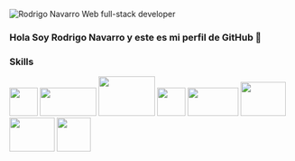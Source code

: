 ![Rodrigo Navarro Web full-stack developer](https://user-images.githubusercontent.com/84095970/137844990-db925db2-97ef-40c5-a9d7-60d059c81a90.png)

### Hola Soy Rodrigo Navarro y este es mi perfil de GitHub 👋

### Skills
<div style='backgroundColor:white;'>
<img src='https://upload.wikimedia.org/wikipedia/commons/thumb/9/99/Unofficial_JavaScript_logo_2.svg/1200px-Unofficial_JavaScript_logo_2.svg.png' style='width:50px; height:50px'>
<img src='https://ekinbe.com/blog/wp-content/uploads/2018/09/react-redux.png' style='width:100px; height:50px'> 
  <img src='https://rolandocaldas.com/wp-content/uploads/2013/10/css3-html5-e1383236383597.png' style='width:100px; height:70px'>
  <img src='https://www.juanmacivico87.com/wp-content/uploads/operadores-sass.png' style='width:50px; height:50px'>
   <img src='https://upload.wikimedia.org/wikipedia/commons/thumb/d/d9/Node.js_logo.svg/320px-Node.js_logo.svg.png' style='width:90px; height:50px'>
  <img src='https://www.devartisan.cl/static/media/postgreSQL.517902bf.svg' style='width:80px; height:60px'>
  <img src='https://miro.medium.com/max/318/1*p1TndLk3UsGPBsM7qHPZIw.png' style='width:80px; height:60px;'>
  <img src='https://qph.fs.quoracdn.net/main-qimg-744f96b18fb3ef81b05512d78b679e25' style='width:60px; height:60px'>
 
 </div> 
